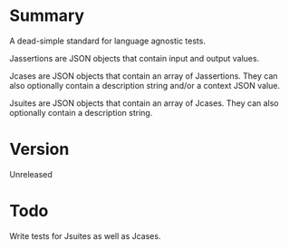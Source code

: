 # Summary

A dead-simple standard for language agnostic tests.

Jassertions are JSON objects that contain input and output values.

Jcases are JSON objects that contain an array of Jassertions. They can also optionally contain a description string and/or a context JSON value.

Jsuites are JSON objects that contain an array of Jcases. They can also optionally contain a description string.

# Version

Unreleased

# Todo

Write tests for Jsuites as well as Jcases.

